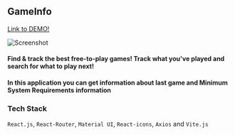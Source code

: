 ## GameInfo
[Link to DEMO!](https://gamefy.netlify.app/)

![Screenshot](demo.png)
#### Find & track the best free-to-play games!  Track what you've played and search for what to play next! 
#### In this application you can get information about last game and Minimum System Requirements information

### Tech Stack
`React.js`, `React-Router`, `Material UI`, `React-icons`, `Axios` and `Vite.js`

